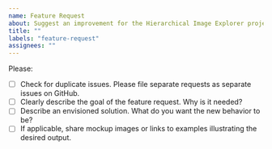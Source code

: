 ```yaml
---
name: Feature Request
about: Suggest an improvement for the Hierarchical Image Explorer project.
title: ""
labels: "feature-request"
assignees: ""
---
```


Please:

- [ ] Check for duplicate issues. Please file separate requests as separate issues on GitHub.
- [ ] Clearly describe the goal of the feature request. Why is it needed?
- [ ] Describe an envisioned solution. What do you want the new behavior to be?
- [ ] If applicable, share mockup images or links to examples illustrating the desired output.

